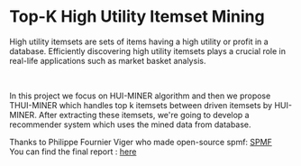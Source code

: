 # Top-K High Utility Itemset Mining

<p>
  High utility itemsets are sets of items having a high utility or profit in a
  database. Efficiently discovering high utility itemsets plays a crucial role in real-life
  applications such as market basket analysis.

</p>
<br>
<p>
In this project we focus on HUI-MINER algorithm and then we propose THUI-MINER which handles top k itemsets between driven itemsets by HUI-MINER.
After extracting these itemsets, we're going to develop a recommender system which uses the mined data from database.

</p>
Thanks to Philippe Fournier Viger who made open-source spmf: <a href='https://www.philippe-fournier-viger.com/spmf/'> SPMF </a>
<br>
You can find the final report : <a href='https://github.com/RominaShin/High-Utility-Itemset-Mining/blob/main/Final%20Seminar%20Report%20TKHUIM.pdf'> here </a>
